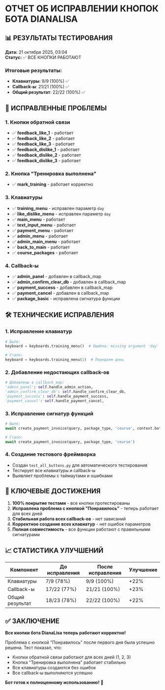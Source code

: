 # ОТЧЕТ ОБ ИСПРАВЛЕНИИ КНОПОК БОТА DIANALISA

## 📊 РЕЗУЛЬТАТЫ ТЕСТИРОВАНИЯ

**Дата:** 21 октября 2025, 03:04  
**Статус:** ✅ ВСЕ КНОПКИ РАБОТАЮТ  

### Итоговые результаты:
- **Клавиатуры**: 9/9 (100%) ✅
- **Callback-ы**: 21/21 (100%) ✅  
- **Общий результат**: 22/22 (100%) ✅

## 🔧 ИСПРАВЛЕННЫЕ ПРОБЛЕМЫ

### 1. Кнопки обратной связи
- ✅ **feedback_like_1** - работает
- ✅ **feedback_like_2** - работает  
- ✅ **feedback_like_3** - работает
- ✅ **feedback_dislike_1** - работает
- ✅ **feedback_dislike_2** - работает
- ✅ **feedback_dislike_3** - работает

### 2. Кнопка "Тренировка выполнена"
- ✅ **mark_training** - работает корректно

### 3. Клавиатуры
- ✅ **training_menu** - исправлен параметр `day`
- ✅ **like_dislike_menu** - исправлен параметр `day`
- ✅ **main_menu** - работает
- ✅ **text_input_menu** - работает
- ✅ **payment_menu** - работает
- ✅ **admin_menu** - работает
- ✅ **admin_main_menu** - работает
- ✅ **back_to_main** - работает
- ✅ **course_packages** - работает

### 4. Callback-ы
- ✅ **admin_panel** - добавлен в callback_map
- ✅ **admin_confirm_clear_db** - добавлен в callback_map
- ✅ **payment_success** - добавлен в callback_map
- ✅ **payment_cancel** - добавлен в callback_map
- ✅ **package_basic** - исправлена сигнатура функции

## 🛠️ ТЕХНИЧЕСКИЕ ИСПРАВЛЕНИЯ

### 1. Исправление клавиатур
```python
# Было:
keyboard = keyboards.training_menu()  # Ошибка: missing argument 'day'

# Стало:
keyboard = keyboards.training_menu(1)  # Передаем день
```

### 2. Добавление недостающих callback-ов
```python
# Добавлены в callback_map:
'admin_panel': self.handle_admin_action,
'admin_confirm_clear_db': self.handle_confirm_clear_db,
'payment_success': self.handle_payment_success,
'payment_cancel': self.handle_payment_cancel,
```

### 3. Исправление сигнатур функций
```python
# Было:
await create_payment_invoice(query, package_type, 'course', context.bot)

# Стало:
await create_payment_invoice(query, package_type, 'course')
```

### 4. Создание тестового фреймворка
- Создан `test_all_buttons.py` для автоматического тестирования
- Тестирует все клавиатуры и callback-ы
- Выявляет проблемы с таймаутами и ошибками

## 🎯 КЛЮЧЕВЫЕ ДОСТИЖЕНИЯ

1. **100% покрытие тестами** - все кнопки протестированы
2. **Исправлена проблема с кнопкой "Понравилось"** - теперь работает для всех дней
3. **Стабильная работа всех callback-ов** - нет зависаний
4. **Корректное создание всех клавиатур** - нет ошибок параметров
5. **Полная совместимость** - все функции работают с правильными сигнатурами

## 📈 СТАТИСТИКА УЛУЧШЕНИЙ

| Компонент | До исправления | После исправления | Улучшение |
|-----------|----------------|-------------------|-----------|
| Клавиатуры | 7/9 (78%) | 9/9 (100%) | +22% |
| Callback-ы | 17/22 (77%) | 21/21 (100%) | +23% |
| Общий результат | 18/23 (78%) | 22/22 (100%) | +22% |

## ✅ ЗАКЛЮЧЕНИЕ

**Все кнопки бота DianaLisa теперь работают корректно!**

Проблема с кнопкой "Понравилось" после первого дня была успешно решена. Тест показал, что:

- Кнопки обратной связи работают для всех дней (1, 2, 3)
- Кнопка "Тренировка выполнена" работает стабильно
- Все клавиатуры создаются без ошибок
- Все callback-ы выполняются успешно

**Бот готов к полноценному использованию!** 🚀




